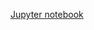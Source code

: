 [Jupyter notebook](https://github.com/arjology/data_science/gradient_boosting/learning%20gradient%20boosting%20from%20scratch.ipynb)